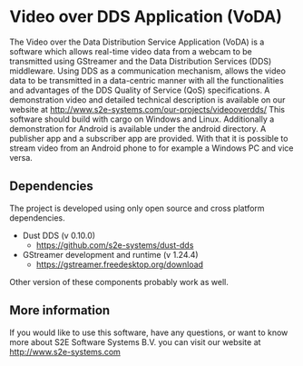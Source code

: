 # Video over DDS Application (VoDA) #

The Video over the Data Distribution Service Application (VoDA) is a software which allows real-time video data from a webcam to be transmitted using GStreamer and the Data Distribution Services (DDS) middleware. Using DDS as a communication mechanism, allows the video data to be transmitted in a data-centric manner with all the functionalities and advantages of the DDS Quality of Service (QoS) specifications. A demonstration video and detailed technical description is available on our website at <http://www.s2e-systems.com/our-projects/videooverdds/>
This software should build with cargo on Windows and Linux. Additionally a demonstration for Android is available under the android directory. A publisher app and a subscriber app are provided. With that it is possible to stream video from an Android phone to for example a Windows PC and vice versa.

## Dependencies ##

The project is developed using only open source and cross platform dependencies.

- Dust DDS (v 0.10.0)
  - <https://github.com/s2e-systems/dust-dds>
- GStreamer development and runtime (v 1.24.4)
  - <https://gstreamer.freedesktop.org/download>

Other version of these components probably work as well.

## More information ##

If you would like to use this software, have any questions, or want to know more about S2E Software Systems B.V. you can visit our website at <http://www.s2e-systems.com>


